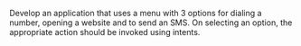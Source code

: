 Develop an application that uses a menu with 3 options for dialing a number, opening
a website and to send an SMS. On selecting an option, the appropriate action should
be invoked using intents.
